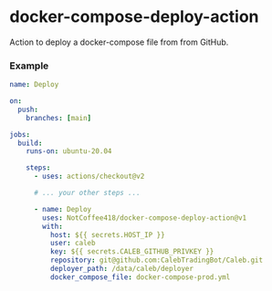 # docker-compose-deploy-action
Action to deploy a docker-compose file from from GitHub.

### Example
```yaml
name: Deploy

on:
  push:
    branches: [main]

jobs:
  build:
    runs-on: ubuntu-20.04

    steps:
      - uses: actions/checkout@v2

      # ... your other steps ...

      - name: Deploy
        uses: NotCoffee418/docker-compose-deploy-action@v1
        with:
          host: ${{ secrets.HOST_IP }}
          user: caleb
          key: ${{ secrets.CALEB_GITHUB_PRIVKEY }}
          repository: git@github.com:CalebTradingBot/Caleb.git
          deployer_path: /data/caleb/deployer
          docker_compose_file: docker-compose-prod.yml

```
